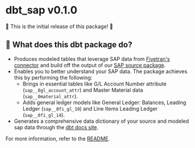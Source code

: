 
# dbt_sap v0.1.0  
🎉 This is the initial release of this package! 🎉

## 📣 What does this dbt package do?
- Produces modeled tables that leverage SAP data from [Fivetran's connector](https://fivetran.com/docs/applications/sap) and build off the output of our [SAP source package](https://github.com/fivetran/dbt_sap_source). 
- Enables you to better understand your SAP data. The package achieves this by performing the following: 
    - Brings in essential tables like G/L Account Number attribute (`sap__0gl_account_attr`) and Master Material data (`sap__0material_attr`).
    - Adds general ledger models like General Ledger: Balances, Leading Ledger (`sap__0fi_gl_10`) and Line Items Leading Ledger (`sap__0fi_gl_14`).
- Generates a comprehensive data dictionary of your source and modeled sap data through the [dbt docs site](https://fivetran.github.io/dbt_sap/).
 
For more information, refer to the [README](https://github.com/fivetran/dbt_sap/blob/main/README.md).